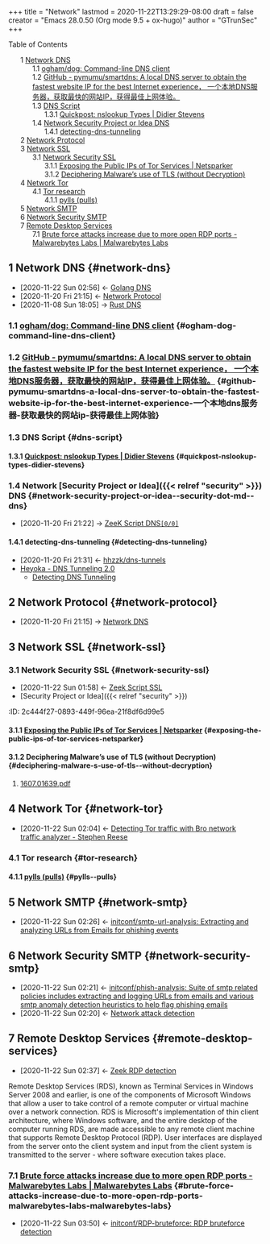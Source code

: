 +++
title = "Network"
lastmod = 2020-11-22T13:29:29-08:00
draft = false
creator = "Emacs 28.0.50 (Org mode 9.5 + ox-hugo)"
author = "GTrunSec"
+++

<style>
  .ox-hugo-toc ul {
    list-style: none;
  }
</style>
<div class="ox-hugo-toc toc">
<div></div>

<div class="heading">Table of Contents</div>

- <span class="section-num">1</span> [Network DNS](#network-dns)
    - <span class="section-num">1.1</span> [ogham/dog: Command-line DNS client](#ogham-dog-command-line-dns-client)
    - <span class="section-num">1.2</span> [GitHub - pymumu/smartdns: A local DNS server to obtain the fastest website IP for the best Internet experience， 一个本地DNS服务器，获取最快的网站IP，获得最佳上网体验。](#github-pymumu-smartdns-a-local-dns-server-to-obtain-the-fastest-website-ip-for-the-best-internet-experience-一个本地dns服务器-获取最快的网站ip-获得最佳上网体验)
    - <span class="section-num">1.3</span> [DNS Script](#dns-script)
        - <span class="section-num">1.3.1</span> [Quickpost: nslookup Types | Didier Stevens](#quickpost-nslookup-types-didier-stevens)
    - <span class="section-num">1.4</span> [Network Security Project or Idea DNS](#network-security-project-or-idea--security-dot-md--dns)
        - <span class="section-num">1.4.1</span> [detecting-dns-tunneling](#detecting-dns-tunneling)
- <span class="section-num">2</span> [Network Protocol](#network-protocol)
- <span class="section-num">3</span> [Network SSL](#network-ssl)
    - <span class="section-num">3.1</span> [Network Security SSL](#network-security-ssl)
        - <span class="section-num">3.1.1</span> [Exposing the Public IPs of Tor Services | Netsparker](#exposing-the-public-ips-of-tor-services-netsparker)
        - <span class="section-num">3.1.2</span> [Deciphering Malware’s use of TLS (without Decryption)](#deciphering-malware-s-use-of-tls--without-decryption)
- <span class="section-num">4</span> [Network Tor](#network-tor)
    - <span class="section-num">4.1</span> [Tor research](#tor-research)
        - <span class="section-num">4.1.1</span> [pylls (pulls)](#pylls--pulls)
- <span class="section-num">5</span> [Network SMTP](#network-smtp)
- <span class="section-num">6</span> [Network Security SMTP](#network-security-smtp)
- <span class="section-num">7</span> [Remote Desktop Services](#remote-desktop-services)
    - <span class="section-num">7.1</span> [Brute force attacks increase due to more open RDP ports - Malwarebytes Labs | Malwarebytes Labs](#brute-force-attacks-increase-due-to-more-open-rdp-ports-malwarebytes-labs-malwarebytes-labs)

</div>
<!--endtoc-->



## <span class="section-num">1</span> Network DNS {#network-dns}

-   <span class="timestamp-wrapper"><span class="timestamp">[2020-11-22 Sun 02:56] </span></span> <- [Golang DNS](my-golang.md)
-   <span class="timestamp-wrapper"><span class="timestamp">[2020-11-20 Fri 21:15] </span></span> <- [Network Protocol](#network-protocol)
-   <span class="timestamp-wrapper"><span class="timestamp">[2020-11-08 Sun 18:05] </span></span> -> [Rust DNS](my-rust.md)


### <span class="section-num">1.1</span> [ogham/dog: Command-line DNS client](https://github.com/ogham/dog) {#ogham-dog-command-line-dns-client}


### <span class="section-num">1.2</span> [GitHub - pymumu/smartdns: A local DNS server to obtain the fastest website IP for the best Internet experience， 一个本地DNS服务器，获取最快的网站IP，获得最佳上网体验。](https://github.com/pymumu/smartdns) {#github-pymumu-smartdns-a-local-dns-server-to-obtain-the-fastest-website-ip-for-the-best-internet-experience-一个本地dns服务器-获取最快的网站ip-获得最佳上网体验}


### <span class="section-num">1.3</span> DNS Script {#dns-script}


#### <span class="section-num">1.3.1</span> [Quickpost: nslookup Types | Didier Stevens](https://blog.didierstevens.com/2019/07/03/quickpost-nslookup-types/) {#quickpost-nslookup-types-didier-stevens}


### <span class="section-num">1.4</span> Network [Security Project or Idea]({{< relref "security" >}}) DNS {#network-security-project-or-idea--security-dot-md--dns}

-   <span class="timestamp-wrapper"><span class="timestamp">[2020-11-20 Fri 21:22] </span></span> -> [ZeeK Script DNS<code>[0/0]</code>​](awesome-zeek.md)


#### <span class="section-num">1.4.1</span> detecting-dns-tunneling {#detecting-dns-tunneling}

-   <span class="timestamp-wrapper"><span class="timestamp">[2020-11-20 Fri 21:31] </span></span> <- [hhzzk/dns-tunnels](awesome-zeek.md)
-   [Heyoka - DNS Tunneling 2.0](http://heyoka.sourceforge.net/heyoka-shakacon2009.pdf)
    -   [Detecting DNS Tunneling](https://www.sans.org/reading-room/whitepapers/dns/detecting-dns-tunneling-34152)


## <span class="section-num">2</span> Network Protocol {#network-protocol}

-   <span class="timestamp-wrapper"><span class="timestamp">[2020-11-20 Fri 21:15] </span></span> -> [Network DNS](#network-dns)


## <span class="section-num">3</span> Network SSL {#network-ssl}


### <span class="section-num">3.1</span> Network Security SSL {#network-security-ssl}

-   <span class="timestamp-wrapper"><span class="timestamp">[2020-11-22 Sun 01:58] </span></span> <- [Zeek Script SSL](awesome-zeek.md)
-   [Security Project or Idea]({{< relref "security" >}})

:ID:       2c444f27-0893-449f-96ea-21f8df6d99e5


#### <span class="section-num">3.1.1</span> [Exposing the Public IPs of Tor Services | Netsparker](https://www.netsparker.com/blog/web-security/exposing-public-ips-tor-services-through-ssl-certificates/) {#exposing-the-public-ips-of-tor-services-netsparker}


#### <span class="section-num">3.1.2</span> Deciphering Malware’s use of TLS (without Decryption) {#deciphering-malware-s-use-of-tls--without-decryption}

<!--list-separator-->

1.  [1607.01639.pdf](https://arxiv.org/pdf/1607.01639.pdf)


## <span class="section-num">4</span> Network Tor {#network-tor}

-   <span class="timestamp-wrapper"><span class="timestamp">[2020-11-22 Sun 02:04] </span></span> <- [Detecting Tor traffic with Bro network traffic analyzer - Stephen Reese](awesome-zeek.md)


### <span class="section-num">4.1</span> Tor research {#tor-research}


#### <span class="section-num">4.1.1</span> [pylls (pulls)](https://github.com/pylls?tab=overview&from=2019-12-01&to=2019-12-31) {#pylls--pulls}


## <span class="section-num">5</span> Network SMTP {#network-smtp}

-   <span class="timestamp-wrapper"><span class="timestamp">[2020-11-22 Sun 02:26] </span></span> <- [initconf/smtp-url-analysis: Extracting and analyzing URLs from Emails for phishing events](awesome-zeek.md)


## <span class="section-num">6</span> Network Security SMTP {#network-security-smtp}

-   <span class="timestamp-wrapper"><span class="timestamp">[2020-11-22 Sun 02:21] </span></span> <- [initconf/phish-analysis: Suite of smtp related policies includes extracting and logging URLs from emails and various smtp anomaly detection heuristics to help flag phishing emails](awesome-zeek.md)
-   <span class="timestamp-wrapper"><span class="timestamp">[2020-11-22 Sun 02:20] </span></span> <- [Network attack detection](security.md)


## <span class="section-num">7</span> Remote Desktop Services {#remote-desktop-services}

-   <span class="timestamp-wrapper"><span class="timestamp">[2020-11-22 Sun 02:37] </span></span> <- [Zeek RDP detection](awesome-zeek.md)

Remote Desktop Services (RDS), known as Terminal Services in Windows Server 2008 and earlier, is one of the components of Microsoft Windows that allow a user to take control of a remote computer or virtual machine over a network connection. RDS is Microsoft's implementation of thin client architecture, where Windows software, and the entire desktop of the computer running RDS, are made accessible to any remote client machine that supports Remote Desktop Protocol (RDP). User interfaces are displayed from the server onto the client system and input from the client system is transmitted to the server - where software execution takes place.


### <span class="section-num">7.1</span> [Brute force attacks increase due to more open RDP ports - Malwarebytes Labs | Malwarebytes Labs](https://blog.malwarebytes.com/exploits-and-vulnerabilities/2020/10/brute-force-attacks-increasing/) {#brute-force-attacks-increase-due-to-more-open-rdp-ports-malwarebytes-labs-malwarebytes-labs}

-   <span class="timestamp-wrapper"><span class="timestamp">[2020-11-22 Sun 03:50] </span></span> <- [initconf/RDP-bruteforce: RDP bruteforce detection](awesome-zeek.md)
